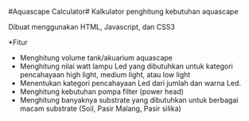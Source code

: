 #Aquascape Calculator#
Kalkulator penghitung kebutuhan aquascape

Dibuat menggunakan HTML, Javascript, dan CSS3

*Fitur
- Menghitung volume tank/akuarium aquascape
- Menghitung nilai watt lampu Led yang dibutuhkan untuk kategori pencahayaan high light, medium light, atau low light
- Menentukan kategori pencahayaan Led dari jumlah dan warna Led.
- Menghitung kebutuhan pompa filter (power head)
- Menghitung banyaknya substrate yang dibutuhkan untuk berbagai macam substrate (Soil, Pasir Malang, Pasir silika)
